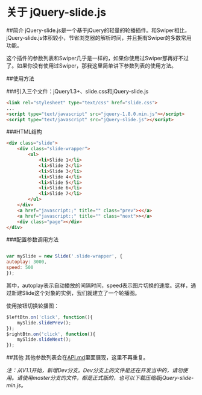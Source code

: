 # 关于 jQuery-slide.js
##简介
jQuery-slide.js是一个基于jQuery的轻量的轮播插件。和Swiper相比，jQuery-slide.js体积较小，节省浏览器的解析时间，并且拥有Swiper的多数常用功能。

这个插件的参数列表和Swiper几乎是一样的，如果你使用过Swiper那再好不过了。如果你没有使用过Swiper，那我这里简单讲下参数列表的使用方法。

##使用方法

###引入三个文件：jQuery1.3+、slide.css和jQuery-slide.js
```html
<link rel="stylesheet" type="text/css" href="slide.css">
...
<script type="text/javascript" src="jquery-1.8.0.min.js"></script>
<script type="text/javascript" src="jQuery-slide.js"></script>
```

###HTML结构
```html
<div class="slide">
	<div class="slide-wrapper">
		<ul>
			<li>Slide 1</li>
			<li>Slide 2</li>
			<li>Slide 3</li>
			<li>Slide 4</li>
			<li>Slide 5</li>
			<li>Slide 6</li>
			<li>Slide 7</li>
		</ul>
	</div>
	<a href="javascript:;" title="" class="prev"><</a>
	<a href="javascript:;" title="" class="next">></a>
	<div class="page"></div>
</div>
```

###配置参数调用方法
```javascript

var mySlide = new Slide('.slide-wrapper', {
autoplay: 3000,
speed: 500
});

```
其中，autoplay表示自动播放的间隔时间，speed表示图片切换的速度。这样，通过新建Slide这个对象的实例，我们就建立了一个轮播图。

使用按钮切换轮播图：
```javascript
$leftBtn.on('click', function(){
	mySlide.slidePrev();
});
$rightBtn.on('click', function(){
	mySlide.slideNext();
});
```
##其他
其他参数列表会在[API.md](https://github.com/linzb93/slide/blob/master/API.md)里面展现，这里不再重复。

_注：从V1.1开始，新增Dev分支。Dev分支上的文件是还在开发当中的，请勿使用。请使用master分支的文件，都是正式版的，也可以下载压缩版jQuery-slide-min.js。_